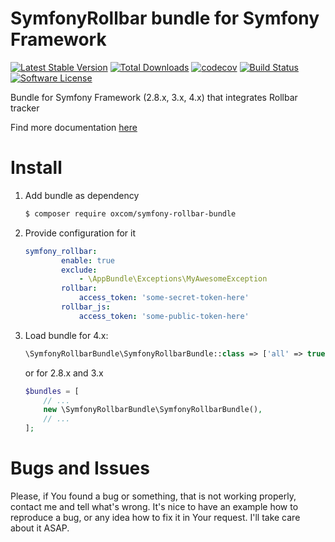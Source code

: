 # SymfonyRollbar bundle for Symfony Framework
[![Latest Stable Version](https://poser.pugx.org/oxcom/symfony-rollbar-bundle/v/stable)](https://packagist.org/packages/oxcom/symfony-rollbar-bundle)
[![Total Downloads](https://poser.pugx.org/oxcom/symfony-rollbar-bundle/downloads)](https://packagist.org/packages/oxcom/symfony-rollbar-bundle)
[![codecov](https://codecov.io/gh/OxCom/symfony-rollbar-bundle/branch/master/graph/badge.svg)](https://codecov.io/gh/OxCom/symfony-rollbar-bundle)
[![Build Status](https://travis-ci.org/OxCom/symfony-rollbar-bundle.svg?branch=master)](https://travis-ci.org/OxCom/symfony-rollbar-bundle)
[![Software License](https://img.shields.io/badge/license-MIT-brightgreen.svg?style=flat-square)](LICENSE)

Bundle for Symfony Framework (2.8.x, 3.x, 4.x) that integrates Rollbar tracker

Find more documentation [here](https://github.com/OxCom/symfony-rollbar-bundle/tree/master/Resources/doc)

# Install
1. Add bundle as dependency
    ```bash
    $ composer require oxcom/symfony-rollbar-bundle
    ```
2. Provide configuration for it
    ```yaml
    symfony_rollbar:
            enable: true
            exclude:
                - \AppBundle\Exceptions\MyAwesomeException
            rollbar:
                access_token: 'some-secret-token-here'
            rollbar_js:
                access_token: 'some-public-token-here'
    ```
3. Load bundle for 4.x:
    ```php
   \SymfonyRollbarBundle\SymfonyRollbarBundle::class => ['all' => true]
   ```
   or for 2.8.x and 3.x
   ```php
   $bundles = [
       // ...
       new \SymfonyRollbarBundle\SymfonyRollbarBundle(),
       // ...
   ];
   ```

# Bugs and Issues
Please, if You found a bug or something, that is not working properly, contact me and tell what's wrong. 
It's nice to have an example how to reproduce a bug, or any idea how to fix it in Your request. I'll take care about it ASAP.
